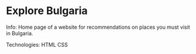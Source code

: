 # Explore Bulgaria
 Info:
  Home page of a website for recommendations on places you must visit in Bulgaria.

 Technologies:
  HTML
  CSS
